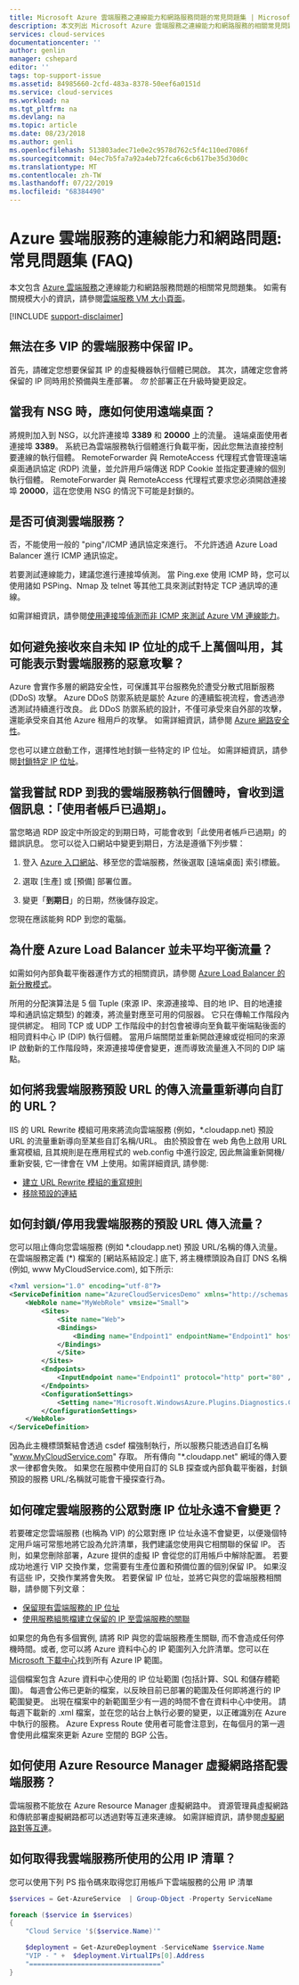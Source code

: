 ```yaml
---
title: Microsoft Azure 雲端服務之連線能力和網路服務問題的常見問題集 | Microsoft Docs
description: 本文列出 Microsoft Azure 雲端服務之連線能力和網路服務的相關常見問題集。
services: cloud-services
documentationcenter: ''
author: genlin
manager: cshepard
editor: ''
tags: top-support-issue
ms.assetid: 84985660-2cfd-483a-8378-50eef6a0151d
ms.service: cloud-services
ms.workload: na
ms.tgt_pltfrm: na
ms.devlang: na
ms.topic: article
ms.date: 08/23/2018
ms.author: genli
ms.openlocfilehash: 513803adec71e0e2c9578d762c5f4c110ed7086f
ms.sourcegitcommit: 04ec7b5fa7a92a4eb72fca6c6cb617be35d30d0c
ms.translationtype: MT
ms.contentlocale: zh-TW
ms.lasthandoff: 07/22/2019
ms.locfileid: "68384490"
---
```

# <a name="connectivity-and-networking-issues-for-azure-cloud-services-frequently-asked-questions-faqs"></a>Azure 雲端服務的連線能力和網路問題:常見問題集 (FAQ)

本文包含 [Azure 雲端服務](https://azure.microsoft.com/services/cloud-services)之連線能力和網路服務問題的相關常見問題集。 如需有關規模大小的資訊，請參閱[雲端服務 VM 大小頁面](cloud-services-sizes-specs.md)。

[!INCLUDE [support-disclaimer](../../includes/support-disclaimer.md)]

## <a name="i-cant-reserve-an-ip-in-a-multi-vip-cloud-service"></a>無法在多 VIP 的雲端服務中保留 IP。
首先，請確定您想要保留其 IP 的虛擬機器執行個體已開啟。 其次，請確定您會將保留的 IP 同時用於預備與生產部署。 *勿* 於部署正在升級時變更設定。

## <a name="how-do-i-use-remote-desktop-when-i-have-an-nsg"></a>當我有 NSG 時，應如何使用遠端桌面？
將規則加入到 NSG，以允許連接埠 **3389** 和 **20000** 上的流量。 遠端桌面使用者連接埠 **3389**。 系統已為雲端服務執行個體進行負載平衡，因此您無法直接控制要連線的執行個體。 RemoteForwarder 與 RemoteAccess 代理程式會管理遠端桌面通訊協定 (RDP) 流量，並允許用戶端傳送 RDP Cookie 並指定要連線的個別執行個體。 RemoteForwarder 與 RemoteAccess 代理程式要求您必須開啟連接埠 **20000**，這在您使用 NSG 的情況下可能是封鎖的。

## <a name="can-i-ping-a-cloud-service"></a>是否可偵測雲端服務？

否，不能使用一般的 "ping"/ICMP 通訊協定來進行。 不允許透過 Azure Load Balancer 進行 ICMP 通訊協定。

若要測試連線能力，建議您進行連接埠偵測。 當 Ping.exe 使用 ICMP 時，您可以使用諸如 PSPing、Nmap 及 telnet 等其他工具來測試對特定 TCP 通訊埠的連線。

如需詳細資訊，請參閱[使用連接埠偵測而非 ICMP 來測試 Azure VM 連線能力](https://blogs.msdn.microsoft.com/mast/2014/06/22/use-port-pings-instead-of-icmp-to-test-azure-vm-connectivity/)。

## <a name="how-do-i-prevent-receiving-thousands-of-hits-from-unknown-ip-addresses-that-might-indicate-a-malicious-attack-to-the-cloud-service"></a>如何避免接收來自未知 IP 位址的成千上萬個叫用，其可能表示對雲端服務的惡意攻擊？
Azure 會實作多層的網路安全性，可保護其平台服務免於遭受分散式阻斷服務 (DDoS) 攻擊。 Azure DDoS 防禦系統是屬於 Azure 的連續監視流程，會透過滲透測試持續進行改良。 此 DDoS 防禦系統的設計，不僅可承受來自外部的攻擊，還能承受來自其他 Azure 租用戶的攻擊。 如需詳細資訊，請參閱 [Azure 網路安全性](https://download.microsoft.com/download/C/A/3/CA3FC5C0-ECE0-4F87-BF4B-D74064A00846/AzureNetworkSecurity_v3_Feb2015.pdf)。

您也可以建立啟動工作，選擇性地封鎖一些特定的 IP 位址。 如需詳細資訊，請參閱[封鎖特定 IP 位址](cloud-services-startup-tasks-common.md#block-a-specific-ip-address)。

## <a name="when-i-try-to-rdp-to-my-cloud-service-instance-i-get-the-message-the-user-account-has-expired"></a>當我嘗試 RDP 到我的雲端服務執行個體時，會收到這個訊息：「使用者帳戶已過期」。
當您略過 RDP 設定中所設定的到期日時，可能會收到「此使用者帳戶已過期」的錯誤訊息。 您可以從入口網站中變更到期日，方法是遵循下列步驟：

1. 登入 [Azure 入口網站](https://portal.azure.com)、移至您的雲端服務，然後選取 [遠端桌面] 索引標籤。

2. 選取 [生產] 或 [預備] 部署位置。

3. 變更「**到期日**」的日期，然後儲存設定。

您現在應該能夠 RDP 到您的電腦。

## <a name="why-is-azure-load-balancer-not-balancing-traffic-equally"></a>為什麼 Azure Load Balancer 並未平均平衡流量？
如需如何內部負載平衡器運作方式的相關資訊，請參閱 [Azure Load Balancer 的新分散模式](https://azure.microsoft.com/blog/azure-load-balancer-new-distribution-mode/)。

所用的分配演算法是 5 個 Tuple (來源 IP、來源連接埠、目的地 IP、目的地連接埠和通訊協定類型) 的雜湊，將流量對應至可用的伺服器。 它只在傳輸工作階段內提供綁定。 相同 TCP 或 UDP 工作階段中的封包會被導向至負載平衡端點後面的相同資料中心 IP (DIP) 執行個體。 當用戶端關閉並重新開啟連線或從相同的來源 IP 啟動新的工作階段時，來源連接埠便會變更，進而導致流量進入不同的 DIP 端點。

## <a name="how-can-i-redirect-incoming-traffic-to-the-default-url-of-my-cloud-service-to-a-custom-url"></a>如何將我雲端服務預設 URL 的傳入流量重新導向自訂的 URL？

IIS 的 URL Rewrite 模組可用來將流向雲端服務 (例如，\*.cloudapp.net) 預設 URL 的流量重新導向至某些自訂名稱/URL。 由於預設會在 web 角色上啟用 URL 重寫模組, 且其規則是在應用程式的 web.config 中進行設定, 因此無論重新開機/重新安裝, 它一律會在 VM 上使用。如需詳細資訊, 請參閱:

- [建立 URL Rewrite 模組的重寫規則](https://docs.microsoft.com/iis/extensions/url-rewrite-module/creating-rewrite-rules-for-the-url-rewrite-module)
- [移除預設的連結](https://stackoverflow.com/questions/32286487/azure-website-how-to-remove-default-link?answertab=votes#tab-top)

## <a name="how-can-i-blockdisable-incoming-traffic-to-the-default-url-of-my-cloud-service"></a>如何封鎖/停用我雲端服務的預設 URL 傳入流量？

您可以阻止傳向您雲端服務 (例如 \*.cloudapp.net) 預設 URL/名稱的傳入流量。 在雲端服務定義 (*) 檔案的 [網站系結設定\.] 底下, 將主機標頭設為自訂 DNS 名稱 (例如, www MyCloudService.com), 如下所示:

```xml
<?xml version="1.0" encoding="utf-8"?>
<ServiceDefinition name="AzureCloudServicesDemo" xmlns="http://schemas.microsoft.com/ServiceHosting/2008/10/ServiceDefinition" schemaVersion="2015-04.2.6">
    <WebRole name="MyWebRole" vmsize="Small">
        <Sites>
            <Site name="Web">
            <Bindings>
                <Binding name="Endpoint1" endpointName="Endpoint1" hostHeader="www.MyCloudService.com" />
            </Bindings>
            </Site>
        </Sites>
        <Endpoints>
            <InputEndpoint name="Endpoint1" protocol="http" port="80" />
        </Endpoints>
        <ConfigurationSettings>
            <Setting name="Microsoft.WindowsAzure.Plugins.Diagnostics.ConnectionString" />
        </ConfigurationSettings>
    </WebRole>
</ServiceDefinition>
```

因為此主機標頭繫結會透過 csdef 檔強制執行，所以服務只能透過自訂名稱 "www.MyCloudService.com" 存取。 所有傳向 "*.cloudapp.net" 網域的傳入要求一律都會失敗。 如果您在服務中使用自訂的 SLB 探查或內部負載平衡器，封鎖預設的服務 URL/名稱就可能會干擾探查行為。

## <a name="how-can-i-make-sure-the-public-facing-ip-address-of-a-cloud-service-never-changes"></a>如何確定雲端服務的公眾對應 IP 位址永遠不會變更？

若要確定您雲端服務 (也稱為 VIP) 的公眾對應 IP 位址永遠不會變更，以便幾個特定用戶端可常態地將它設為允許清單，我們建議您使用與它相關聯的保留 IP。 否則，如果您刪除部署，Azure 提供的虛擬 IP 會從您的訂用帳戶中解除配置。 若要成功地進行 VIP 交換作業，您需要有生產位置和預備位置的個別保留 IP。 如果沒有這些 IP，交換作業將會失敗。 若要保留 IP 位址，並將它與您的雲端服務相關聯，請參閱下列文章：

- [保留現有雲端服務的 IP 位址](../virtual-network/virtual-networks-reserved-public-ip.md#reserve-the-ip-address-of-an-existing-cloud-service)
- [使用服務組態檔建立保留的 IP 至雲端服務的關聯](../virtual-network/virtual-networks-reserved-public-ip.md#associate-a-reserved-ip-to-a-cloud-service-by-using-a-service-configuration-file)

如果您的角色有多個實例, 請將 RIP 與您的雲端服務產生關聯, 而不會造成任何停機時間。或者, 您可以將 Azure 資料中心的 IP 範圍列入允許清單。您可以在[Microsoft 下載中心](https://www.microsoft.com/en-us/download/details.aspx?id=41653)找到所有 Azure IP 範圍。

這個檔案包含 Azure 資料中心使用的 IP 位址範圍 (包括計算、SQL 和儲存體範圍)。 每週會公佈已更新的檔案，以反映目前已部署的範圍及任何即將進行的 IP 範圍變更。 出現在檔案中的新範圍至少有一週的時間不會在資料中心中使用。 請每週下載新的 .xml 檔案，並在您的站台上執行必要的變更，以正確識別在 Azure 中執行的服務。 Azure Express Route 使用者可能會注意到，在每個月的第一週會使用此檔案來更新 Azure 空間的 BGP 公告。

## <a name="how-can-i-use-azure-resource-manager-virtual-networks-with-cloud-services"></a>如何使用 Azure Resource Manager 虛擬網路搭配雲端服務？

雲端服務不能放在 Azure Resource Manager 虛擬網路中。 資源管理員虛擬網路和傳統部署虛擬網路都可以透過對等互連來連線。 如需詳細資訊，請參閱[虛擬網路對等互連](../virtual-network/virtual-network-peering-overview.md)。


## <a name="how-can-i-get-the-list-of-public-ips-used-by-my-cloud-services"></a>如何取得我雲端服務所使用的公用 IP 清單？

您可以使用下列 PS 指令碼來取得您訂用帳戶下雲端服務的公用 IP 清單

```powershell
$services = Get-AzureService  | Group-Object -Property ServiceName

foreach ($service in $services)
{
    "Cloud Service '$($service.Name)'"

    $deployment = Get-AzureDeployment -ServiceName $service.Name
    "VIP - " +  $deployment.VirtualIPs[0].Address
    "================================="
}
```
